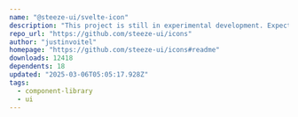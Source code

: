 ```yaml
---
name: "@steeze-ui/svelte-icon"
description: "This project is still in experimental development. Expect bugs and breaking changes!"
repo_url: "https://github.com/steeze-ui/icons"
author: "justinvoitel"
homepage: "https://github.com/steeze-ui/icons#readme"
downloads: 12418
dependents: 18
updated: "2025-03-06T05:05:17.928Z"
tags: 
  - component-library
  - ui
---
```

